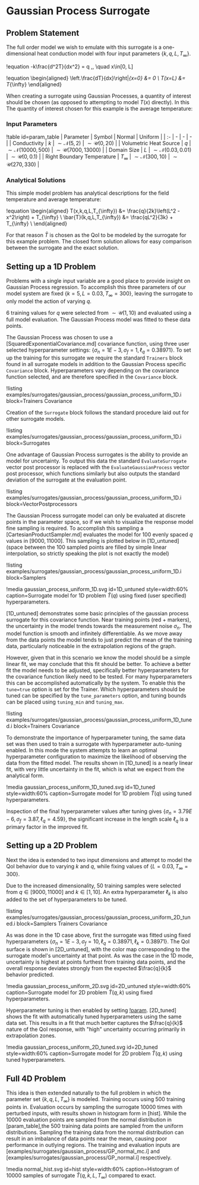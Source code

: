 # Gaussian Process Surrogate

## Problem Statement

 The full order model we wish to emulate with this surrogate is a one-dimensional heat conduction model with four input parameters $\lbrace k, q, L, T_{\infty} \rbrace$.

!equation
-k\frac{d^2T}{dx^2} = q \,, \quad x\in[0, L]

!equation
\begin{aligned}
\left.\frac{dT}{dx}\right|_{x=0} &= 0 \\
T(x=L) &= T_{\infty}
\end{aligned}

When creating a surrogate using Gaussian Processes, a quantity of interest should be chosen (as opposed to attempting to model $T(x)$ directly). In this The quantity of interest chosen for this example is the average temperature:


### Input Parameters

!table id=param_table
| Parameter | Symbol | Normal | Uniform |
| :- | - | - | - |
| Conductivity | $k$ | $\sim\mathcal{N}(5, 2)$ | $\sim\mathcal{U}(0, 20)$ |
| Volumetric Heat Source | $q$ | $\sim\mathcal{N}(10000, 500)$ | $\sim\mathcal{U}(7000, 13000)$ |
| Domain Size | $L$ | $\sim\mathcal{N}(0.03, 0.01)$ | $\sim\mathcal{U}(0, 0.1)$ |
| Right Boundary Temperature | $T_{\infty}$ | $\sim\mathcal{N}(300, 10)$ | $\sim\mathcal{U}(270, 330)$ |


### Analytical Solutions

This simple model problem has analytical descriptions for the field temperature and average temperature:

!equation
\begin{aligned}
T(x,k,q,L,T_{\infty}) &= \frac{q}{2k}\left(L^2 - x^2\right) + T_{\infty} \\
\bar{T}(k,q,L,T_{\infty}) &= \frac{qL^2}{3k} + T_{\infty} \\
\end{aligned}

For that reason $\bar{T}$ is chosen as the QoI to be modeled by the surrogate for this example problem. The closed form solution allows for easy comparison between the surrogate and the exact solution.


## Setting up a 1D Problem

Problems with a single input variable are a good place to provide insight on Gaussian Process regression. To accomplish this three parameters of our model system are fixed $\lbrace k=5, L=0.03, T_{\infty}=300 \rbrace$, leaving the surrogate to only model the action of varying $q$.

6 training values for $q$ were selected from $\sim\mathcal{U}(1, 10)$ and evaluated using a full model evaluation. The Gaussian Process model was fitted to these data points.

The Gaussian Process was chosen to use a [SquaredExponentialCovariance.md] covariance function, using three user selected hyperparameter settings: $\lbrace \sigma_n=1E-3, \sigma_f=1 , \ell_q=0.38971 \rbrace$. To set up the training for this surrogate we require the standard `Trainers` block found in all surrogate models in addition to the Gaussian Process specific `Covariance` block. Hyperparameters vary depending on the covariance function selected, and are therefore specified in the `Covariance` block.

!listing examples/surrogates/gaussian_process/gaussian_process_uniform_1D.i block=Trainers Covariance

Creation of the `Surrogate` block follows the standard procedure laid out for other surrogate models.

!listing examples/surrogates/gaussian_process/gaussian_process_uniform_1D.i block=Surrogates

One advantage of Gaussian Process surrogates is the ability to provide an model for uncertainty. To output this data the standard `EvaluateSurrogate` vector post processor is replaced with the `EvaluateGaussianProcess` vector post processor, which functions similarly but also outputs the standard deviation of the surrogate at the evaluation point.  

!listing examples/surrogates/gaussian_process/gaussian_process_uniform_1D.i block=VectorPostprocessors

The Gaussian Process surrogate model can only be evaluated at discrete points in the parameter space, so if we wish to visualize the response model fine sampling is required. To accomplish this sampling a [CartesianProductSampler.md] evaluates the model for 100 evenly spaced $q$ values in $[9000,11000]$. This sampling is plotted below in [1D_untuned] (space between the 100 sampled points are filled by simple linear interpolation, so strictly speaking the plot is not exactly the model)

!listing examples/surrogates/gaussian_process/gaussian_process_uniform_1D.i block=Samplers

!media gaussian_process_uniform_1D.svg id=1D_untuned style=width:60% caption=Surrogate model for 1D problem $\bar{T}(q)$ using fixed (user specified) hyperparameters.

[1D_untuned] demonstrates some basic principles of the gaussian process surrogate for this covariance function. Near training points (red + markers), the uncertainty in the model trends towards the measurement noise $\sigma_n$. The model function is smooth and infinitely differentiable. As we move away from the data points the model tends to just predict the mean of the training data, particularly noticeable in the extrapolation regions of the graph.

However, given that in this scenario we know the model should be a simple linear fit, we may conclude that this fit should be better. To achieve a better fit the model needs to be adjusted, specifically better hyperparameters for the covariance function likely need to be tested. For many hyperparameters this can be accomplished automatically by the system. To enable this the `tune=true` option is set for the Trainer. Which hyperparameters should be tuned can be specified by the `tune_parameters` option, and tuning bounds can be placed using `tuning_min` and `tuning_max`.

!listing examples/surrogates/gaussian_process/gaussian_process_uniform_1D_tuned.i block=Trainers Covariance

To demonstrate the importance of hyperparameter tuning, the same data set was then used to train a surrogate with hyperparameter auto-tuning enabled. In this mode the system attempts to learn an optimal hyperparameter configuration to maximize the likelihood of observing the data from the fitted model. The results shown in [1D_tuned] is a nearly linear fit, with very little uncertainty in the fit, which is what we expect from the analytical form.


!media gaussian_process_uniform_1D_tuned.svg id=1D_tuned style=width:60% caption=Surrogate model for 1D problem $\bar{T}(q)$ using tuned hyperparameters.

Inspection of the final hyperparameter values after tuning gives $\lbrace \sigma_n=3.79E-6, \sigma_f=3.87 , \ell_q=4.59 \rbrace$, the significant increase in the length scale $\ell_q$ is a primary factor in the improved fit.


## Setting up a 2D Problem

Next the idea is extended to two input dimensions and attempt to model the QoI behavior due to varying $k$ and $q$, while fixing values of $\lbrace L=0.03, T_{\infty}=300 \rbrace$.

Due to the increased dimensionality, 50 training samples were selected from $q \in [9000,11000]$ and $k \in [1,10]$. An extra hyperparameter $\ell_k$ is also added to the set of hyperparameters to be tuned.  

!listing examples/surrogates/gaussian_process/gaussian_process_uniform_2D_tuned.i block=Samplers Trainers Covariance

As was done in the 1D case above, first the surrogate was fitted using fixed hyperparameters $\lbrace \sigma_n=1E-3, \sigma_f=10, \ell_q=0.38971 , \ell_k=0.38971 \rbrace$. The QoI surface is shown in [2D_untuned], with the color map corresponding to the surrogate model's uncertainty at that point. As was the case in the 1D mode, uncertainty is highest at points furthest from training data points, and the overall response deviates strongly from the expected $\frac{q}{k}$ behavior predicted.  

!media gaussian_process_uniform_2D.svg id=2D_untuned style=width:60% caption=Surrogate model for 2D problem $\bar{T}(q,k)$ using fixed hyperparameters.

Hyperparameter tuning is then enabled by setting [!param](/Trainers/GaussianProcessTrainer/tune_parameters). [2D_tuned] shows the fit with automatically tuned hyperparameters using the same data set. This results in a fit that much better captures the $\frac{q}{k}$ nature of the QoI response, with "high" uncertainty occurring primarily in extrapolation zones.

!media gaussian_process_uniform_2D_tuned.svg id=2D_tuned style=width:60% caption=Surrogate model for 2D problem $\bar{T}(q,k)$ using tuned hyperparameters.

## Full 4D Problem

This idea is then extended naturally to the full problem in which the parameter set $\lbrace k, q, L, T_{\infty} \rbrace$ is modeled. Training occurs using $500$ training points in. Evaluation occurs by sampling the surrogate $10000$ times with perturbed inputs, with results shown in histogram form in [hist]. While the $10000$ evaluation points are sampled from the normal distribution in [param_table],the $500$ training data points are sampled from the uniform distributions. Sampling the training data from the normal distribution can result in an imbalance of data points near the mean, causing poor performance in outlying regions. The training and evaluation inputs are [examples/surrogates/gaussian_process/GP_normal_mc.i] and [examples/surrogates/gaussian_process/GP_normal.i] respectively.

!media normal_hist.svg id=hist style=width:60% caption=Histogram of $10000$ samples of surrogate $\bar{T}(q,k,L,T_{\infty})$ compared to exact.
